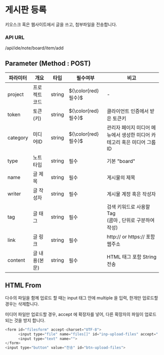 게시판 등록
==========================

키오스크 혹은 웹사이트에서 글을 쓰고, 첨부파일을 전송합니다.

### API URL

/api/ide/note/board/item/add

## Parameter (Method : POST)

|파라미터|개요|타입|필수여부|비고|
|------|---|---|---|---|
|project|프로젝트 코드|string|${\color{red}필수}$|-|
|token|토큰(키)|string|${\color{red}필수}$|클라이언트 인증에서 받은 토큰키|
|category|미디어ID|string|${\color{red}필수}$|관리자 페이지 미디어 메뉴에서 생성한 미디어 카테고리 혹은 미디어 그룹 ID|
|type|노트 타입|string|필수|기본 "board"|
|name|글 제목|string|필수|게시물의 제목|
|writer|글 작성자|string|필수|게시물 계정 혹은 작성자|
|tag|글 태그|string|필수|검색 키워드로 사용할 Tag<br>(콤마 , 단위로 구분하여 작성)|
|link|글 링크|string|필수|http:// or https:// 포함 웹주소|
|content|글 내용(본문)|string|필수|HTML 태그 포함 String 전송|

## HTML From 

다수의 파일을 함께 업로드 할 때는 input 태그 안에 multiple 을 입력, 한개만 업로드할 경우는 삭제합니다.

미디어 파일만 업로드할 경우, accept 에 확장자를 넣어, 다른 확장자의 파일이 업로드되는 것을 방지 합니다.

```javascript
<form id="filesform" accept-charset="UTF-8">
      <input type="file" name="files[]" id="inp-upload-files" accept=".jpg, .png, .gif, .mp3, .mp4, .webm" multiple>
      <input type="text" name="">
</form>
<input type="button" value="전송" id="btn-upload-files">

